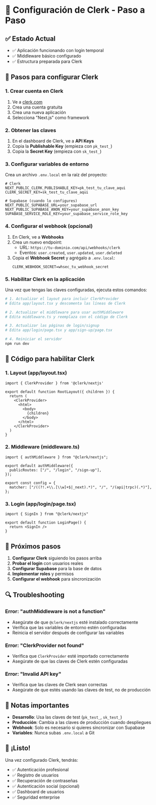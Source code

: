 # 🔧 Configuración de Clerk - Paso a Paso

## ✅ Estado Actual
- ✅ Aplicación funcionando con login temporal
- ✅ Middleware básico configurado
- ✅ Estructura preparada para Clerk

## 🚀 Pasos para configurar Clerk

### 1. Crear cuenta en Clerk
1. Ve a [clerk.com](https://clerk.com)
2. Crea una cuenta gratuita
3. Crea una nueva aplicación
4. Selecciona "Next.js" como framework

### 2. Obtener las claves
1. En el dashboard de Clerk, ve a **API Keys**
2. Copia la **Publishable Key** (empieza con `pk_test_`)
3. Copia la **Secret Key** (empieza con `sk_test_`)

### 3. Configurar variables de entorno
Crea un archivo `.env.local` en la raíz del proyecto:

```env
# Clerk
NEXT_PUBLIC_CLERK_PUBLISHABLE_KEY=pk_test_tu_clave_aqui
CLERK_SECRET_KEY=sk_test_tu_clave_aqui

# Supabase (cuando lo configures)
NEXT_PUBLIC_SUPABASE_URL=your_supabase_url
NEXT_PUBLIC_SUPABASE_ANON_KEY=your_supabase_anon_key
SUPABASE_SERVICE_ROLE_KEY=your_supabase_service_role_key
```

### 4. Configurar el webhook (opcional)
1. En Clerk, ve a **Webhooks**
2. Crea un nuevo endpoint:
   - URL: `https://tu-dominio.com/api/webhooks/clerk`
   - Eventos: `user.created`, `user.updated`, `user.deleted`
3. Copia el **Webhook Secret** y agrégalo a `.env.local`:
   ```env
   CLERK_WEBHOOK_SECRET=whsec_tu_webhook_secret
   ```

### 5. Habilitar Clerk en la aplicación

Una vez que tengas las claves configuradas, ejecuta estos comandos:

```bash
# 1. Actualizar el layout para incluir ClerkProvider
# Edita app/layout.tsx y descomenta las líneas de Clerk

# 2. Actualizar el middleware para usar authMiddleware
# Edita middleware.ts y reemplaza con el código de Clerk

# 3. Actualizar las páginas de login/signup
# Edita app/login/page.tsx y app/sign-up/page.tsx

# 4. Reiniciar el servidor
npm run dev
```

## 🔄 Código para habilitar Clerk

### 1. Layout (app/layout.tsx)
```tsx
import { ClerkProvider } from '@clerk/nextjs'

export default function RootLayout({ children }) {
  return (
    <ClerkProvider>
      <html>
        <body>
          {children}
        </body>
      </html>
    </ClerkProvider>
  )
}
```

### 2. Middleware (middleware.ts)
```tsx
import { authMiddleware } from "@clerk/nextjs";

export default authMiddleware({
  publicRoutes: ["/", "/login", "/sign-up"],
});

export const config = {
  matcher: ["/((?!.+\\.[\\w]+$|_next).*)", "/", "/(api|trpc)(.*)"],
};
```

### 3. Login (app/login/page.tsx)
```tsx
import { SignIn } from "@clerk/nextjs"

export default function LoginPage() {
  return <SignIn />
}
```

## 🎯 Próximos pasos

1. **Configurar Clerk** siguiendo los pasos arriba
2. **Probar el login** con usuarios reales
3. **Configurar Supabase** para la base de datos
4. **Implementar roles** y permisos
5. **Configurar el webhook** para sincronización

## 🔍 Troubleshooting

### Error: "authMiddleware is not a function"
- Asegúrate de que `@clerk/nextjs` esté instalado correctamente
- Verifica que las variables de entorno estén configuradas
- Reinicia el servidor después de configurar las variables

### Error: "ClerkProvider not found"
- Verifica que `ClerkProvider` esté importado correctamente
- Asegúrate de que las claves de Clerk estén configuradas

### Error: "Invalid API key"
- Verifica que las claves de Clerk sean correctas
- Asegúrate de que estés usando las claves de test, no de producción

## 📝 Notas importantes

- **Desarrollo**: Usa las claves de test (`pk_test_`, `sk_test_`)
- **Producción**: Cambia a las claves de producción cuando despliegues
- **Webhook**: Solo es necesario si quieres sincronizar con Supabase
- **Variables**: Nunca subas `.env.local` a Git

## 🎉 ¡Listo!

Una vez configurado Clerk, tendrás:
- ✅ Autenticación profesional
- ✅ Registro de usuarios
- ✅ Recuperación de contraseñas
- ✅ Autenticación social (opcional)
- ✅ Dashboard de usuarios
- ✅ Seguridad enterprise


















